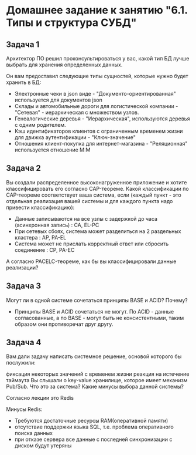 # Домашнее задание к занятию "6.1. Типы и структура СУБД"

## Задача 1
Архитектор ПО решил проконсультироваться у вас, какой тип БД лучше выбрать для хранения определенных данных.

Он вам предоставил следующие типы сущностей, которые нужно будет хранить в БД:

- Электронные чеки в json виде - "Документо-ориентированная" используется для документов json
- Склады и автомобильные дороги для логистической компании - "Сетевая" - иерархическая с множеством узлов.
- Генеалогические деревья - "Иерархическая", используются деревья с одним родителем.
- Кэш идентификаторов клиентов с ограниченным временем жизни для движка аутентификации - "Ключ-значение"
- Отношения клиент-покупка для интернет-магазина - "Реляционная" используется отношение М:М

## Задача 2
Вы создали распределенное высоконагруженное приложение и хотите классифицировать его согласно CAP-теореме. Какой классификации по CAP-теореме соответствует ваша система, если (каждый пункт - это отдельная реализация вашей системы и для каждого пункта надо привести классификацию):

- Данные записываются на все узлы с задержкой до часа (асинхронная запись) : CA, EL-PC
- При сетевых сбоях, система может разделиться на 2 раздельных кластера : AP, PA-EL
- Система может не прислать корректный ответ или сбросить соединение : CP, PA-EC

А согласно PACELC-теореме, как бы вы классифицировали данные реализации?

## Задача 3
Могут ли в одной системе сочетаться принципы BASE и ACID? Почему?
- Принципы BASE и ACID сочетаться не могут. По ACID - данные согласованные, а по BASE - могут быть не консистентными, таким образом они противоречат друг другу.

## Задача 4
Вам дали задачу написать системное решение, основой которого бы послужили:

фиксация некоторых значений с временем жизни
реакция на истечение таймаута
Вы слышали о key-value хранилище, которое имеет механизм Pub/Sub. Что это за система? Какие минусы выбора данной системы?

Согласно лекции это Redis

Минусы Redis:
- Требуются достаточные ресурсы RAM(оперативной памяти)
- отсутствие поддержки языка SQL, т.е. проблема оперативного поиска данных  
- при отказе сервера все данные с последней синхронизации с диском будут утеряны